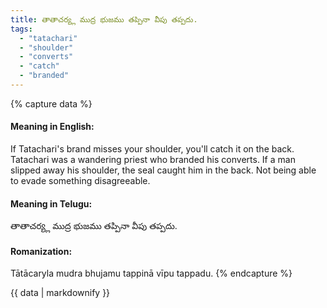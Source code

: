 ```yaml
---
title: తాతాచర్య్ల ముద్ర భుజము తప్పినా వీపు తప్పదు.
tags:
  - "tatachari"
  - "shoulder"
  - "converts"
  - "catch"
  - "branded"
---
```


{% capture data %}
#### Meaning in English:
If Tatachari's brand misses your shoulder, you'll catch it on the back.
Tatachari was a wandering priest who branded his converts. If a man slipped away his shoulder, the seal caught him in the back.
Not being able to evade something disagreeable.

#### Meaning in Telugu:
తాతాచర్య్ల ముద్ర భుజము తప్పినా వీపు తప్పదు.

#### Romanization:
Tātācaryla mudra bhujamu tappinā vīpu tappadu.
{% endcapture %}

{{ data | markdownify }}


